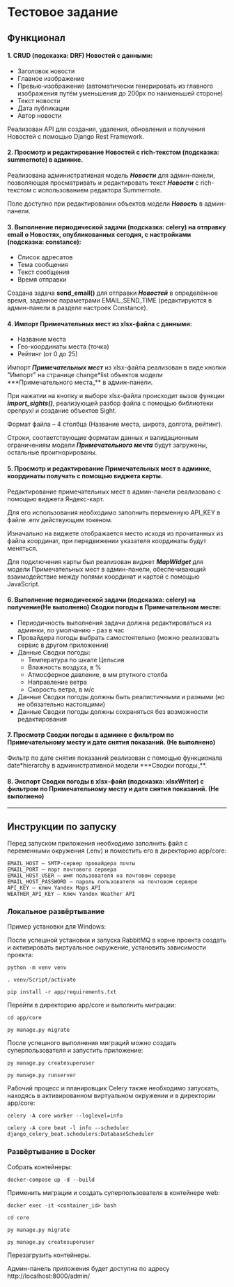 # Тестовое задание

## Функционал

#### 1. CRUD (подсказка: DRF) Новостей с данными:

- Заголовок новости
- Главное изображение
- Превью-изображение (автоматически генерировать из главного изображения путём уменьшения до 200px по наименьшей стороне)
- Текст новости
- Дата публикации
- Автор новости

Реализован API для создания, удаления, обновления и получения Новостей с помощью Django Rest Framework.

#### 2. Просмотр и редактирование Новостей с rich-текстом (подсказка: summernote) в админке.

Реализована административная модель **_Новости_** для админ-панели, позволяющая просматривать и редактировать текст **_Новости_** с rich-текстом с использованием редактора Summernote.

Поле доступно при редактировании объектов модели **_Новость_** в админ-панели.

#### 3. Выполнение периодической задачи (подсказка: celery) на отправку email о Новостях, опубликованных сегодня, с настройками (подсказка: constance):

- Список адресатов
- Тема сообщения
- Текст сообщения
- Время отправки

Создана задача **send_email()** для отправки **_Новостей_** в определённое время, заданное параметрами EMAIL_SEND_TIME (редактируются в админ-панели в разделе настроек Constance).

#### 4. Импорт Примечательных мест из xlsx-файла с данными:

- Название места
- Гео-координаты места (точка)
- Рейтинг (от 0 до 25)

Импорт **_Примечательных мест_** из xlsx-файла реализован в виде кнопки "Импорт" на странице change\*list объектов модели \*\*\*Примечательного места\_\*\* в админ-панели.

При нажатии на кнопку и выборе xlsx-файла происходит вызов функции **_import_sights()_**, реализующей разбор файла с помощью библиотеки openpyxl и создание объектов Sight.

Формат файла – 4 столбца (Название места, широта, долгота, рейтинг).

Строки, соответствующие форматам данных и валидационным ограничениям модели **_Примечательного мечта_** будут загружены, остальные проигнорированы.

#### 5. Просмотр и редактирование Примечательных мест в админке, координаты получать с помощью виджета карты.

Редактирование примечательных мест в админ-панели реализовано с помощью виджета Яндекс-карт.

Для его использования необходимо заполнить переменную API_KEY в файле .env действующим токеном.

Изначально на виджете отображается место исходя из прочитанных из файла координат, при передвижении указателя координаты будут меняться.

Для подключения карты был реализован виджет **_MapWidget_** для модели Примечательных мест в админ-панели, обеспечивающий взаимодействие между полями координат и картой с помощью JavaScript.

#### 6. Выполнение периодической задачи (подсказка: celery) на получение(Не выполнено) Сводки погоды в Примечательном месте:

- Периодичность выполнения задачи должна редактироваться из админки, по умолчанию - раз в час
- Провайдера погоды выбрать самостоятельно (можно реализовать сервис в другом приложении)
- Данные Сводки погоды:
  - Температура по шкале Цельсия
  - Влажность воздуха, в %
  - Атмосферное давление, в мм ртутного столба
  - Направление ветра
  - Скорость ветра, в м/с
- Данные Сводки погоды должны быть реалистичными и разными (но не обязательно настоящими)
- Данные Сводки погоды должны сохраняться без возможности редактирования

#### 7. Просмотр Сводки погоды в админке с фильтром по Примечательному месту и дате снятия показаний. (Не выполнено)

Фильтр по дате снятия показаний реализован с помощью функционала date\*hierarchy в административной модели \*\*\*Сводки погоды\_\*\*.

#### 8. Экспорт Сводки погоды в xlsx-файл (подсказка: xlsxWriter) с фильтром по Примечательному месту и дате снятия показаний. (Не выполнено)

---

## Инструкции по запуску

Перед запуском приложения необходимо заполнить файл с переменными окружения (.env) и поместить его в директорию app/core:

    EMAIL_HOST – SMTP-сервер провайдера почты
    EMAIL_PORT – порт почтового сервера
    EMAIL_HOST_USER – имя пользователя на почтовом сервере
    EMAIL_HOST_PASSWORD – пароль пользователя на почтовом сервере
    API_KEY – ключ Yandex Maps API
    WEATHER_API_KEY – Ключ Yandex Weather API

### Локальное развёртывание

Пример установки для Windows:

После успешной установки и запуска RabbitMQ в корне проекта создать и активировать виртуальное окружение, установить зависимости проекта:

`python -m venv venv`

`. venv/Script/activate`

`pip install -r app/requirements.txt`

Перейти в директорию app/core и выполнить миграции:

`cd app/core`

`py manage.py migrate`

После успешного выполнения миграций можно создать суперпользователя и запустить приложение:

`py manage.py createsuperuser`

`py manage.py runserver`

Рабочий процесс и планировщик Celery также необходимо запускать, находясь в активированном виртуальном окружении и в директории app/core:

`celery -A core worker --loglevel=info`

`celery -A core beat -l info --scheduler django_celery_beat.schedulers:DatabaseScheduler`

### Развёртывание в Docker

Собрать контейнеры:

`docker-compose up -d --build`

Применить миграции и создать суперпользователя в контейнере web:

`docker exec -it <container_id> bash`

`cd core`

`py manage.py migrate`

`py manage.py createsuperuser`

Перезагрузить контейнеры.

Админ-панель приложения будет доступна по адресу http://localhost:8000/admin/
